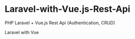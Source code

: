 # Laravel-with-Vue.js-Rest-Api
PHP Laravel + Vue.js Rest Api (Authentication, CRUD)


Laravel with Vue

